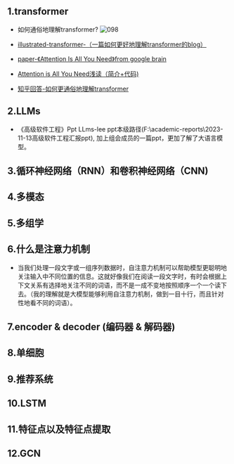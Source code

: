 ## 1.transformer 

* 如何通俗地理解transformer?
![098](https://github.com/Frankie32244/MVC-model-running-logs/blob/main/Pics/098.PNG)

* [illustrated-transformer-（一篇如何更好地理解transformer的blog）](https://jalammar.github.io/illustrated-transformer/)
* [paper-《Attention Is All You Need》from google brain](https://proceedings.neurips.cc/paper/2017/file/3f5ee243547dee91fbd053c1c4a845aa-Paper.pdf)
* [ Attention is All You Need浅读（简介+代码) ](https://kexue.fm/archives/4765)
* [知乎回答-如何更通俗地理解transformer](https://www.zhihu.com/question/445556653/answer/3254012065)

## 2.LLMs
* 《高级软件工程》Ppt LLms-lee ppt本级路径(F:\academic-reports\2023-11-13高级软件工程汇报ppt), 加上组会成员的一篇ppt，更加了解了大语言模型。
## 3.循环神经网络（RNN）和卷积神经网络（CNN)

## 4.多模态

## 5.多组学

## 6.什么是注意力机制
* 当我们处理一段文字或一组序列数据时，自注意力机制可以帮助模型更聪明地关注输入中不同位置的信息。这就好像我们在阅读一段文字时，有时会根据上下文关系有选择地关注不同的词语，而不是一成不变地按照顺序一个一个读下去。（我的理解就是大模型能够利用自注意力机制，做到一目十行，而且针对性地看不同的词语）。
## 7.encoder & decoder (编码器 & 解码器)

## 8.单细胞

## 9.推荐系统 


## 10.LSTM 

## 11.特征点以及特征点提取


## 12.GCN  